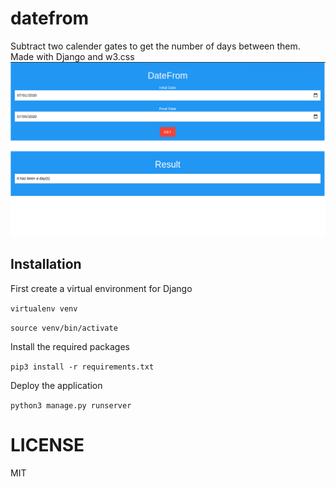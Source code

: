 # datefrom
Subtract two calender gates to get the number of days between them. Made with Django and w3.css
![imgs](https://github.com/Skynse/DateFrom/blob/master/imgs/2020-07-05_23-36.png)
## Installation

First create a virtual environment for Django

`virtualenv venv`

`source venv/bin/activate`

Install the required packages

`pip3 install -r requirements.txt`

Deploy the application

`python3 manage.py runserver`

# LICENSE
MIT

